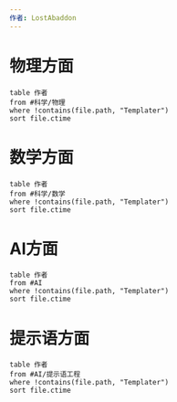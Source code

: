 ```yaml
---
作者: LostAbaddon
---
```


# 物理方面

```dataview
table 作者
from #科学/物理
where !contains(file.path, "Templater")
sort file.ctime
```

# 数学方面

```dataview
table 作者
from #科学/数学
where !contains(file.path, "Templater")
sort file.ctime
```

# AI方面

```dataview
table 作者
from #AI
where !contains(file.path, "Templater")
sort file.ctime
```

# 提示语方面

```dataview
table 作者
from #AI/提示语工程 
where !contains(file.path, "Templater")
sort file.ctime
```
